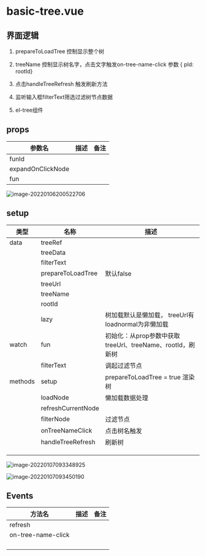 # basic-tree.vue

## 界面逻辑

1. prepareToLoadTree 控制显示整个树

2. treeName 控制显示树名字，点击文字触发on-tree-name-click 参数 { pId: rootId}
3. 点击handleTreeRefresh 触发刷新方法
4. 监听输入框filterText筛选过滤树节点数据
5. el-tree组件

## props

| 参数名            | 描述 | 备注 |
| ----------------- | ---- | ---- |
| funId             |      |      |
| expandOnClickNode |      |      |
| fun               |      |      |

![image-20220106200522706](https://gitee.com/yeminshan/photos/raw/master/typro_img_upload/image-20220106200522706.png)





## setup

| 类型    | 名称               | 描述                                                      |
| ------- | ------------------ | --------------------------------------------------------- |
| data    | treeRef            |                                                           |
|         | treeData           |                                                           |
|         | filterText         |                                                           |
|         | prepareToLoadTree  | 默认false                                                 |
|         | treeUrl            |                                                           |
|         | treeName           |                                                           |
|         | rootId             |                                                           |
|         | lazy               | 树加载默认是懒加载， treeUrl有loadnormal为非懒加载        |
| watch   | fun                | 初始化：从prop参数中获取treeUrl、treeName、rootId，刷新树 |
|         | filterText         | 调起过滤节点                                              |
| methods | setup              | prepareToLoadTree = true 渲染树                           |
|         | loadNode           | 懒加载数据处理                                            |
|         | refreshCurrentNode |                                                           |
|         | filterNode         | 过滤节点                                                  |
|         | onTreeNameClick    | 点击树名触发                                              |
|         | handleTreeRefresh  | 刷新树                                                    |
|         |                    |                                                           |
|         |                    |                                                           |
|         |                    |                                                           |

![image-20220107093348925](https://gitee.com/yeminshan/photos/raw/master/typro_img_upload/image-20220107093348925.png)

![image-20220107093450190](https://gitee.com/yeminshan/photos/raw/master/typro_img_upload/image-20220107093450190.png)





## Events

| 方法名             | 描述 | 备注 |
| ------------------ | ---- | ---- |
| refresh            |      |      |
| on-tree-name-click |      |      |
|                    |      |      |
|                    |      |      |
|                    |      |      |
|                    |      |      |


